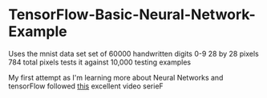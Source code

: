 # TensorFlow-Basic-Neural-Network-Example
Uses the mnist data set set of 60000 handwritten digits 0-9 28 by 28 pixels 784 total pixels tests it against 10,000 testing examples

My first attempt as I'm learning more about Neural Networks and tensorFlow
followed [this](https://www.youtube.com/watch?v=BhpvH5DuVu8) excellent video serieF
